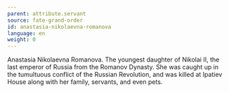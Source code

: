 ```yaml
---
parent: attribute.servant
source: fate-grand-order
id: anastasia-nikolaevna-romanova
language: en
weight: 0
---
```


Anastasia Nikolaevna Romanova.
The youngest daughter of Nikolai II, the last emperor of Russia from the Romanov Dynasty.
She was caught up in the tumultuous conflict of the Russian Revolution, and was killed at Ipatiev House along with her family, servants, and even pets.
